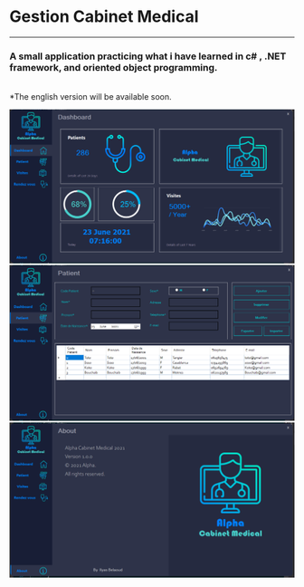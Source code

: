 # Gestion Cabinet Medical
---
### A small application practicing what i have learned in c# , .NET framework, and oriented object programming.<br/>
<br/>
*The english version will be available soon.<br/>

![](https://github.com/ilyasbelaoud/gestion-cabinet-medical/blob/master/images/1.PNG)
![](https://github.com/ilyasbelaoud/gestion-cabinet-medical/blob/master/images/2.PNG)
![](https://github.com/ilyasbelaoud/gestion-cabinet-medical/blob/master/images/3.PNG)



